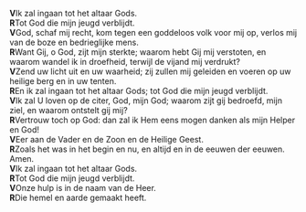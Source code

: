 **V**Ik zal ingaan tot het altaar Gods.\
**R**Tot God die mijn jeugd verblijdt.\
**V**God, schaf mij recht, kom tegen een goddeloos volk voor mij op,
verlos mij van de boze en bedrieglijke mens.\
**R**Want Gij, o God, zijt mijn sterkte; waarom hebt Gij mij verstoten,
en waarom wandel ik in droefheid, terwijl de vijand mij verdrukt?\
**V**Zend uw licht uit en uw waarheid; zij zullen mij geleiden en voeren
op uw heilige berg en in uw tenten.\
**R**En ik zal ingaan tot het altaar Gods; tot God die mijn jeugd
verblijdt.\
**V**Ik zal U loven op de citer, God, mijn God; waarom zijt gij
bedroefd, mijn ziel, en waarom ontstelt gij mij?\
**R**Vertrouw toch op God: dan zal ik Hem eens mogen danken als mijn
Helper en God!\
**V**Eer aan de Vader en de Zoon en de Heilige Geest.\
**R**Zoals het was in het begin en nu, en altijd en in de eeuwen der
eeuwen. Amen.\
**V**Ik zal ingaan tot het altaar Gods.\
**R**Tot God die mijn jeugd verblijdt.\
**V**Onze hulp is in de naam van de Heer.\
**R**Die hemel en aarde gemaakt heeft.
